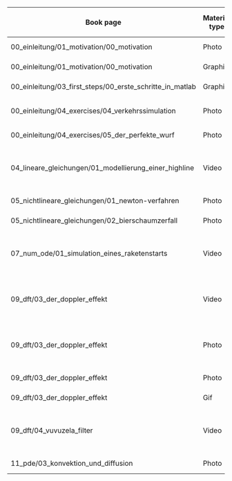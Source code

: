 ﻿| Book page | Material type | Title (if available) | Author | Link to author (if available) | License (incl. version) | Link to license type | Place of origin | Link to original | Editing (optional) | Note |
|--|--|--|--|--|--|--|--|--|--|--|
| 00_einleitung/01_motivation/00_motivation | Photo | _ | torstensimon | https://pixabay.com/de/users/torstensimon-5039407/ | Pixabay License | https://pixabay.com/de/service/license/ | Pixabay | https://pixabay.com/de/photos/tunnel-verkehr-stau-miniatur-ampel-3518875/ | _ | 
| 00_einleitung/01_motivation/00_motivation | Graphic | Bremsvorgang | Stefan-Xp | https://commons.wikimedia.org/wiki/User:Stefan-Xp | CC BY-SA 3.0 | https://creativecommons.org/licenses/by-sa/3.0/legalcode | Wikimedia Commons | https://commons.wikimedia.org/wiki/File:Bremsvorgang.svg | _ | 
| 00_einleitung/03_first_steps/00_erste_schritte_in_matlab | Graphic | Matlab Logo | Jarekt | https://commons.wikimedia.org/wiki/User:Jarekt | Public domain | https://en.wikipedia.org/wiki/Public_domain | Wikimedia Commons | https://commons.wikimedia.org/wiki/File:Matlab_Logo.png | _ | 
| 00_einleitung/04_exercises/04_verkehrssimulation | Photo | New York city center street at night-time | Nicolai Berntsen | https://unsplash.com/@nicolaiberntsen | Unsplash License | https://unsplash.com/license | Unsplash | https://unsplash.com/photos/vM97bob4ZGk | _ | 
| 00_einleitung/04_exercises/05_der_perfekte_wurf | Photo | _ | HeungSoon | https://pixabay.com/sk/users/heungsoon-4523762/ | Pixabay License | https://pixabay.com/sk/service/license/ | Pixabay | https://pixabay.com/sk/photos/basketbal-detsk%C3%A9-ihrisko-3571730/ | _ | 
| 04_lineare_gleichungen/01_modellierung_einer_highline | Video | Dean Potter: Highline Catch | prAna | https://www.youtube.com/channel/UC5jccBbILz4YtOXgoD2APXg | Standard-YouTube-Lizenz | https://www.youtube.com/static?template=terms | YouTube | https://www.youtube.com/watch?v=C6MtzvQ5hZ8 | _  | Hinweis hinschreiben notwendig, weil kein CC! | 
| 05_nichtlineare_gleichungen/01_newton-verfahren | Photo | A glass of wine | Davide Restivo | https://www.flickr.com/photos/43698630@N00 | CC BY-SA 2.0 | https://creativecommons.org/licenses/by-sa/2.0/legalcode | Flickr | https://www.flickr.com/photos/somemixedstuff/3104965989/ | _ | 
| 05_nichtlineare_gleichungen/02_bierschaumzerfall | Photo | _ | Hans | https://pixabay.com/nl/users/hans-2/ | Pixabay License | https://pixabay.com/nl/service/license/ | Pixabay | https://pixabay.com/nl/photos/bier-witbier-bierglas-2738936/ | _ | 
| 07_num_ode/01_simulation_eines_raketenstarts | Video | Arianespace Flight VA244 / Galileo FOC-M8 / SAT 23-24-25-26 | arianespace | https://www.youtube.com/channel/UCRn9F2D9j-t4A-HgudM7aLQ | Standard-YouTube-Lizenz | https://www.youtube.com/static?template=terms | YouTube | https://www.youtube.com/watch?v=t0BKsk97n6Y&t=1183s | - | Hinweis hinschreiben notwendig, weil kein CC! |
| 09_dft/03_der_doppler_effekt | Video | Example of Doppler Shift using car horn | hherhold | https://www.youtube.com/channel/UCQGXvOxewZJjbnS8SLTBolQ | Standard-YouTube-Lizenz | https://www.youtube.com/static?template=terms | YouTube | https://www.youtube.com/watch?v=a3RfULw7aAY | - | Hinweis hinschreiben notwendig, weil kein CC! | 
| 09_dft/03_der_doppler_effekt | Photo | MUTCD R2-1 | Manual on Uniform Traffic Control Devices | https://en.wikipedia.org/wiki/Manual_on_Uniform_Traffic_Control_Devices | Public domain | https://en.wikipedia.org/wiki/Public_domain | Wikimedia Commons | https://commons.wikimedia.org/wiki/File:MUTCD_R2-1.svg | _ |  
| 09_dft/03_der_doppler_effekt | Photo | Doppler effect | Pbroks13 | https://commons.wikimedia.org/wiki/User:Pbroks13 | Public domain | https://en.wikipedia.org/wiki/Public_domain | Wikimedia Commons | https://commons.wikimedia.org/wiki/File:Doppler_effect.svg | _ | 
| 09_dft/03_der_doppler_effekt | Gif | Dopplerfrequenz | Charly Whisky | https://commons.wikimedia.org/wiki/User:Charly_Whisky | CC BY-SA 3.0 | https://creativecommons.org/licenses/by-sa/3.0/legalcode | Wikimedia Commons | https://commons.wikimedia.org/wiki/File:Dopplerfrequenz.gif | _ | 
| 09_dft/04_vuvuzela_filter | Video | Tshabalala Goal VS Mexico In World Cup 2010 **HD** | MaorMizrahi | https://www.youtube.com/channel/UC_dKWNdXsbJOOo9ZotjdfZA | Standard-YouTube-Lizenz | https://www.youtube.com/static?template=terms | YouTube | https://www.youtube.com/watch?v=HFISx1j0kak | - | Hinweis hinschreiben notwendig, weil kein CC! |
| 11_pde/03_konvektion_und_diffusion | Photo | Aedes Albopictus | James Gathany/CDC | _ | Public domain | https://en.wikipedia.org/wiki/Public_domain | Wikimedia Commons | https://commons.wikimedia.org/wiki/File:Aedes_Albopictus.jpg | _ | 



